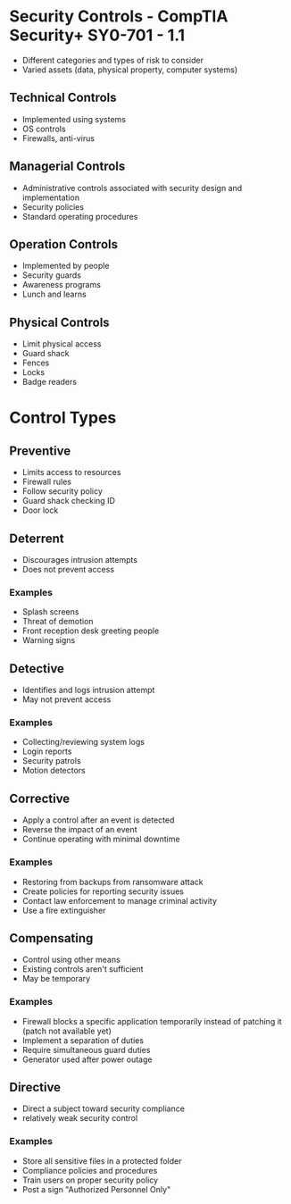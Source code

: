 # Security Controls - CompTIA Security+ SY0-701 - 1.1 

- Different categories and types of risk to consider
- Varied assets (data, physical property, computer systems)

## Technical Controls
- Implemented using systems
- OS controls
- Firewalls, anti-virus

## Managerial Controls
- Administrative controls associated with security design and implementation
- Security policies
- Standard operating procedures

## Operation Controls
- Implemented by people
- Security guards
- Awareness programs
- Lunch and learns

## Physical Controls
- Limit physical access
- Guard shack
- Fences
- Locks
- Badge readers

# Control Types

## Preventive
- Limits access to resources
- Firewall rules
- Follow security policy
- Guard shack checking ID
- Door lock

## Deterrent
- Discourages intrusion attempts
- Does not prevent access

### Examples
- Splash screens
- Threat of demotion
- Front reception desk greeting people
- Warning signs

## Detective
- Identifies and logs intrusion attempt
- May not prevent access

### Examples
- Collecting/reviewing system logs
- Login reports
- Security patrols
- Motion detectors

## Corrective
- Apply a control after an event is detected
- Reverse the impact of an event
- Continue operating with minimal downtime

### Examples
- Restoring from backups from ransomware attack
- Create policies for reporting security issues
- Contact law enforcement to manage criminal activity
- Use a fire extinguisher

## Compensating
- Control using other means
- Existing controls aren't sufficient
- May be temporary

### Examples
- Firewall blocks a specific application temporarily instead of patching it (patch not available yet)
- Implement a separation of duties
- Require simultaneous guard duties
- Generator used after power outage

## Directive
- Direct a subject toward security compliance
- relatively weak security control

### Examples
- Store all sensitive files in a protected folder
- Compliance policies and procedures
- Train users on proper security policy
- Post a sign "Authorized Personnel Only"

